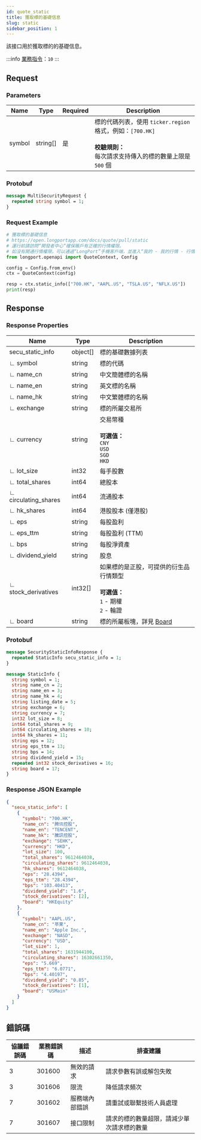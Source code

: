 ```yaml
---
id: quote_static
title: 獲取標的基礎信息
slug: static
sidebar_position: 1
---
```


該接口用於獲取標的的基礎信息。

:::info
[業務指令](../../socket/biz-command)：`10`
:::

## Request

### Parameters

| Name   | Type     | Required | Description                                                                                                                     |
|--------|----------|----------|---------------------------------------------------------------------------------------------------------------------------------|
| symbol | string[] | 是       | 標的代碼列表，使用 `ticker.region` 格式，例如：`[700.HK]` <br /><br />**校驗規則：**<br />每次請求支持傳入的標的數量上限是 `500` 個 |

### Protobuf

```protobuf
message MultiSecurityRequest {
  repeated string symbol = 1;
}
```

### Request Example

```python
# 獲取標的基礎信息
# https://open.longportapp.com/docs/quote/pull/static
# 運行前請訪問“開發者中心“確保賬戶有正確的行情權限。
# 如沒有開通行情權限，可以通過“LongPort”手機客戶端，並進入“我的 - 我的行情 - 行情商城”購買開通行情權限。
from longport.openapi import QuoteContext, Config

config = Config.from_env()
ctx = QuoteContext(config)

resp = ctx.static_info(["700.HK", "AAPL.US", "TSLA.US", "NFLX.US"])
print(resp)
```

## Response

### Response Properties

| Name                 | Type     | Description                                                                                    |
|----------------------|----------|------------------------------------------------------------------------------------------------|
| secu_static_info     | object[] | 標的基礎數據列表                                                                               |
| ∟ symbol             | string   | 標的代碼                                                                                       |
| ∟ name_cn            | string   | 中文簡體標的名稱                                                                               |
| ∟ name_en            | string   | 英文標的名稱                                                                                   |
| ∟ name_hk            | string   | 中文繁體標的名稱                                                                               |
| ∟ exchange           | string   | 標的所屬交易所                                                                                 |
| ∟ currency           | string   | 交易幣種 <br /><br />**可選值：**<br />`CNY` <br />`USD` <br />`SGD` <br />`HKD`                |
| ∟ lot_size           | int32    | 每手股數                                                                                       |
| ∟ total_shares       | int64    | 總股本                                                                                         |
| ∟ circulating_shares | int64    | 流通股本                                                                                       |
| ∟ hk_shares          | int64    | 港股股本 (僅港股)                                                                              |
| ∟ eps                | string   | 每股盈利                                                                                       |
| ∟ eps_ttm            | string   | 每股盈利 (TTM)                                                                                 |
| ∟ bps                | string   | 每股淨資產                                                                                     |
| ∟ dividend_yield     | string   | 股息                                                                                           |
| ∟ stock_derivatives  | int32[]  | 如果標的是正股，可提供的衍生品行情類型 <br /><br />**可選值：**<br />`1` - 期權 <br />`2` - 輪證 |
| ∟ board              | string   | 標的所屬板塊，詳見 [Board](../objects#board---標的板塊)                                         |

### Protobuf

```protobuf
message SecurityStaticInfoResponse {
  repeated StaticInfo secu_static_info = 1;
}

message StaticInfo {
  string symbol = 1;
  string name_cn = 2;
  string name_en = 3;
  string name_hk = 4;
  string listing_date = 5;
  string exchange = 6;
  string currency = 7;
  int32 lot_size = 8;
  int64 total_shares = 9;
  int64 circulating_shares = 10;
  int64 hk_shares = 11;
  string eps = 12;
  string eps_ttm = 13;
  string bps = 14;
  string dividend_yield = 15;
  repeated int32 stock_derivatives = 16;
  string board = 17;
}
```

### Response JSON Example

```json
{
  "secu_static_info": [
    {
      "symbol": "700.HK",
      "name_cn": "腾讯控股",
      "name_en": "TENCENT",
      "name_hk": "騰訊控股",
      "exchange": "SEHK",
      "currency": "HKD",
      "lot_size": 100,
      "total_shares": 9612464038,
      "circulating_shares": 9612464038,
      "hk_shares": 9612464038,
      "eps": "28.4394",
      "eps_ttm": "28.4394",
      "bps": "103.40413",
      "dividend_yield": "1.6",
      "stock_derivatives": [2],
      "board": "HKEquity"
    },
    {
      "symbol": "AAPL.US",
      "name_cn": "苹果",
      "name_en": "Apple Inc.",
      "exchange": "NASD",
      "currency": "USD",
      "lot_size": 1,
      "total_shares": 1631944100,
      "circulating_shares": 16302661350,
      "eps": "5.669",
      "eps_ttm": "6.0771",
      "bps": "4.40197",
      "dividend_yield": "0.85",
      "stock_derivatives": [1],
      "board": "USMain"
    }
  ]
}
```

## 錯誤碼

| 協議錯誤碼 | 業務錯誤碼 | 描述           | 排查建議                                  |
|------------|------------|--------------|---------------------------------------|
| 3          | 301600     | 無效的請求     | 請求參數有誤或解包失敗                    |
| 3          | 301606     | 限流           | 降低請求頻次                              |
| 7          | 301602     | 服務端內部錯誤 | 請重試或聯繫技術人員處理                  |
| 7          | 301607     | 接口限制       | 請求的標的數量超限，請減少單次請求標的數量 |
